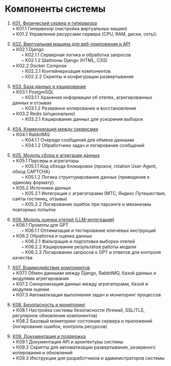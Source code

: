 # Компоненты системы

1. [К01. Физический сервер и гипервизор](k01.-fizicheskii-server-i-gipervizor.md)\
   • К01.1 Гипервизор (настройка виртуальных машин)\
   • К01.2 Управление ресурсами сервера (CPU, RAM, диски, сеть)\

2. [К02. Виртуальная машина для веб-приложения и API](k02.-virtualnaya-mashina-dlya-veb-prilozheniya-i-api.md)\
   • К02.1 Django\
     ◦ К02.1.1 Серверная логика и обработка запросов\
     ◦ К02.1.2 Шаблоны Django (HTML, CSS)\
   • К02.2 Docker Compose\
     ◦ К02.2.1 Контейнеризация компонентов\
     ◦ К02.2.2 Скрипты и конфигурации развертывания
3. [К03. База данных и кэширование](k03.-baza-dannykh-i-keshirovanie.md)\
   • К03.1 PostgreSQL\
     ◦ К03.1.1 Хранение информации об отелях, агрегированных данных и отзывах\
     ◦ К03.1.2 Резервное копирование и восстановление\
   • К03.2 Redis (опционально)\
     ◦ К03.2.1 Кэширование данных для ускорения выборок
4. [К04. Коммуникация между сервисами](k04.-kommunikaciya-mezhdu-servisami.md)\
   • К04.1 RabbitMQ\
     ◦ К04.1.1 Очереди сообщений для обмена данными\
     ◦ К04.1.2 Обработчики задач и логирование сообщений
5. [К05. Модуль сбора и агрегации данных](k05.-modul-sbora-i-agregacii-dannykh.md)\
   • К05.1 Парсеры и агрегаторы\
     ◦ К05.1.1 Код обхода блокировок (прокси, rotation User-Agent, обход CAPTCHA)\
     ◦ К05.1.2 Логика структурирования данных (приведение к единому формату)\
   • К05.2 Источники данных\
     ◦ К05.2.1 Интеграция с агрегаторами (МТС, Яндекс.Путешествия, сайты гостиниц, отзывы)\
     ◦ К05.2.2 Логирование ошибок при парсинге и механизмы повторных попыток
6. [К06. Модуль оценки отелей (LLM-интеграция)](k06.-modul-ocenki-otelei-llm-integraciya.md)\
   • К06.1 Промпты для GPT\
     ◦ К06.1.1 Оптимизация и тестирование ключевых инструкций\
   • К06.2 Обработка и оценка данных\
     ◦ К06.2.1 Фильтрация и подготовка выборки отелей\
     ◦ К06.2.2 Кэширование результатов работы модели\
     ◦ К06.2.3 Логирование запросов к GPT и ответов для контроля качества
7. [К07. Взаимодействие компонентов](k07.-vzaimodeistvie-komponentov.md)\
   • К07.1 Обмен данными между Django, RabbitMQ, базой данных и модулями агрегирования\
   • К07.2 Синхронизация данных между агрегаторами, базой и модулем оценки\
   • К07.3 Автоматизация выполнения задач и мониторинг процессов
8. [К08. Безопасность и мониторинг](k08.-bezopasnost-i-monitoring.md)\
   • К08.1 Настройка системы безопасности (firewall, SSL/TLS, регулярное обновление компонентов)\
   • К08.2 Базовый мониторинг состояния сервера и приложений (логирование ошибок, контроль ресурсов)
9. [К09. Документация и поддержка](k09.-dokumentaciya-i-podderzhka.md)\
   • К09.1 Документация API и архитектуры системы\
   • К09.2 Скрипты для автоматизации развертывания, резервного копирования и обновлений\
   • К09.3 Инструкции для разработчиков и администраторов системы

